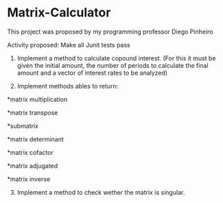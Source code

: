 # Matrix-Calculator

This project was proposed by my programming professor Diego Pinheiro

Activity proposed: Make all Junit tests pass

1. Implement a method to calculate copound interest.
(For this it must be given the initial amount, the number of periods to calculate the final amount and a vector of interest rates to be analyzed)


2. Implement methods ables to return:

  *matrix multiplication

  *matrix transpose 

  *submatrix

  *matrix determinant 

  *matrix cofactor

  *matrix adjugated

  *matrix inverse 

3. Implement a method to check wether the matrix is singular.
